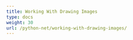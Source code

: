 ```yaml
---
title: Working With Drawing Images
type: docs
weight: 30
url: /python-net/working-with-drawing-images/
---
```




